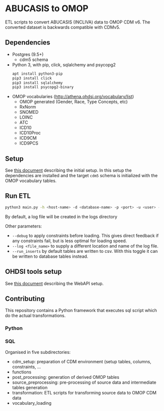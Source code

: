 # ABUCASIS to OMOP

ETL scripts to convert ABUCASIS (INCLIVA) data to OMOP CDM v6. 
The converted dataset is backwards compatible with CDMv5. 

## Dependencies
- Postgres (9.5+)
  - cdm5 schema
- Python 3, with pip, click, sqlalchemy and psycopg2
  ```bash
  apt install python3-pip
  pip3 install click
  pip3 install sqlalchemy
  pip3 install psycopg2-binary
  ```
- OMOP vocabularies (http://athena.ohdsi.org/vocabulary/list)
  - OMOP generated (Gender, Race, Type Concepts, etc)
  - RxNorm
  - SNOMED
  - LOINC
  - ATC
  - ICD10
  - ICD10Proc
  - ICD9CM
  - ICD9PCS

## Setup
See [this document](https://github.com/thehyve/ohdsi-etl-abucasis/blob/master/database_environment.md)
 describing the initial setup. 
In this setup the dependencies are installed and the target 
`cdm5` schema is initialized with the OMOP vocabulary tables.

## Run ETL
```bash
python3 main.py -h <host-name> -d <database-name> -p <port> -u <user> -w <password> -s <source-schema>
```
By default, a log file will be created in the logs directory

Other parameters:
 - `--debug` to apply constraints before loading. This gives direct feedback if any constraints fail, but is less optimal for loading speed.
 - `--log <file_name>` to supply a different location and name of the log file. 
 - `--run_inserts` by default tables are written to csv. With this toggle it can be written to database tables instead. 

## OHDSI tools setup
See  [this document](https://github.com/thehyve/ohdsi-etl-abucasis/blob/master/webapi_setup.md) describing the WebAPI setup.


## Contributing
This repository contains a Python framework that executes sql script which do the actual transformations.

### Python

### SQL
Organised in five subdirectories:
* cdm_setup: preparation of CDM environment (setup tables, columns, constraints, ...
* functions
* post_processing: generation of derived OMOP tables
* source_preprocessing: pre-processing of source data and intermediate tables generation
* transformation: ETL scripts for transforming source data to OMOP CDM data
* vocabulary_loading
